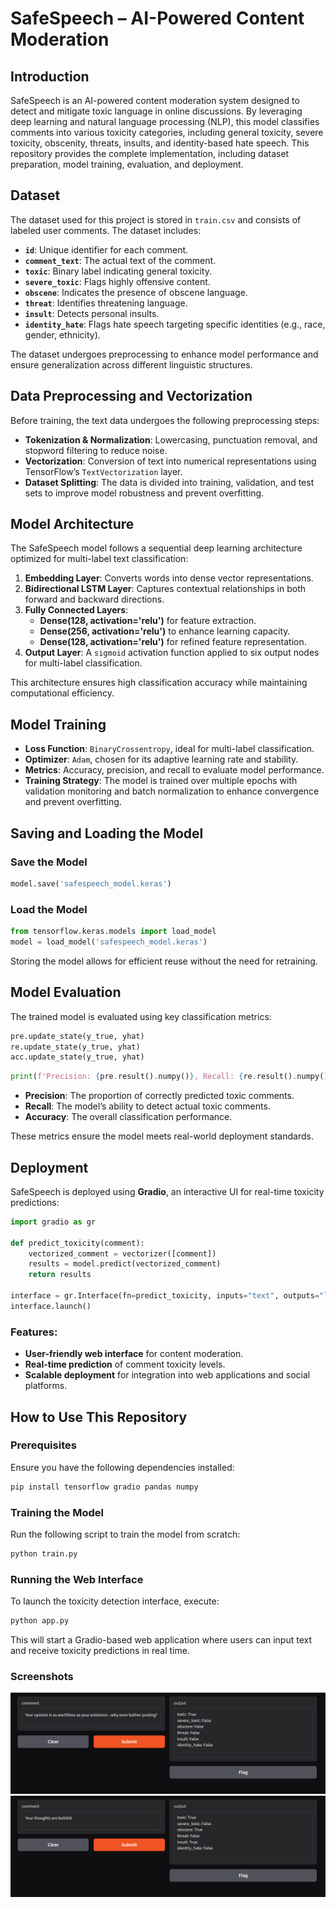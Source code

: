 # SafeSpeech – AI-Powered Content Moderation

## Introduction
SafeSpeech is an AI-powered content moderation system designed to detect and mitigate toxic language in online discussions. By leveraging deep learning and natural language processing (NLP), this model classifies comments into various toxicity categories, including general toxicity, severe toxicity, obscenity, threats, insults, and identity-based hate speech. This repository provides the complete implementation, including dataset preparation, model training, evaluation, and deployment.

## Dataset
The dataset used for this project is stored in `train.csv` and consists of labeled user comments. The dataset includes:
- **`id`**: Unique identifier for each comment.
- **`comment_text`**: The actual text of the comment.
- **`toxic`**: Binary label indicating general toxicity.
- **`severe_toxic`**: Flags highly offensive content.
- **`obscene`**: Indicates the presence of obscene language.
- **`threat`**: Identifies threatening language.
- **`insult`**: Detects personal insults.
- **`identity_hate`**: Flags hate speech targeting specific identities (e.g., race, gender, ethnicity).

The dataset undergoes preprocessing to enhance model performance and ensure generalization across different linguistic structures.

## Data Preprocessing and Vectorization
Before training, the text data undergoes the following preprocessing steps:
- **Tokenization & Normalization**: Lowercasing, punctuation removal, and stopword filtering to reduce noise.
- **Vectorization**: Conversion of text into numerical representations using TensorFlow’s `TextVectorization` layer.
- **Dataset Splitting**: The data is divided into training, validation, and test sets to improve model robustness and prevent overfitting.

## Model Architecture
The SafeSpeech model follows a sequential deep learning architecture optimized for multi-label text classification:
1. **Embedding Layer**: Converts words into dense vector representations.
2. **Bidirectional LSTM Layer**: Captures contextual relationships in both forward and backward directions.
3. **Fully Connected Layers**:
   - **Dense(128, activation='relu')** for feature extraction.
   - **Dense(256, activation='relu')** to enhance learning capacity.
   - **Dense(128, activation='relu')** for refined feature representation.
4. **Output Layer**: A `sigmoid` activation function applied to six output nodes for multi-label classification.

This architecture ensures high classification accuracy while maintaining computational efficiency.

## Model Training
- **Loss Function**: `BinaryCrossentropy`, ideal for multi-label classification.
- **Optimizer**: `Adam`, chosen for its adaptive learning rate and stability.
- **Metrics**: Accuracy, precision, and recall to evaluate model performance.
- **Training Strategy**: The model is trained over multiple epochs with validation monitoring and batch normalization to enhance convergence and prevent overfitting.

## Saving and Loading the Model
### Save the Model
```python
model.save('safespeech_model.keras')
```
### Load the Model
```python
from tensorflow.keras.models import load_model
model = load_model('safespeech_model.keras')
```
Storing the model allows for efficient reuse without the need for retraining.

## Model Evaluation
The trained model is evaluated using key classification metrics:
```python
pre.update_state(y_true, yhat)
re.update_state(y_true, yhat)
acc.update_state(y_true, yhat)
```
```python
print(f'Precision: {pre.result().numpy()}, Recall: {re.result().numpy()}, Accuracy: {acc.result().numpy()}')
```
- **Precision**: The proportion of correctly predicted toxic comments.
- **Recall**: The model’s ability to detect actual toxic comments.
- **Accuracy**: The overall classification performance.

These metrics ensure the model meets real-world deployment standards.

## Deployment
SafeSpeech is deployed using **Gradio**, an interactive UI for real-time toxicity predictions:
```python
import gradio as gr

def predict_toxicity(comment):
    vectorized_comment = vectorizer([comment])
    results = model.predict(vectorized_comment)
    return results

interface = gr.Interface(fn=predict_toxicity, inputs="text", outputs="label")
interface.launch()
```
### Features:
- **User-friendly web interface** for content moderation.
- **Real-time prediction** of comment toxicity levels.
- **Scalable deployment** for integration into web applications and social platforms.

## How to Use This Repository
### Prerequisites
Ensure you have the following dependencies installed:
```bash
pip install tensorflow gradio pandas numpy
```
### Training the Model
Run the following script to train the model from scratch:
```bash
python train.py
```
### Running the Web Interface
To launch the toxicity detection interface, execute:
```bash
python app.py
```
This will start a Gradio-based web application where users can input text and receive toxicity predictions in real time.

### Screenshots
![Image 1](img/image1.png)
![Image 2](img/image2.png)


